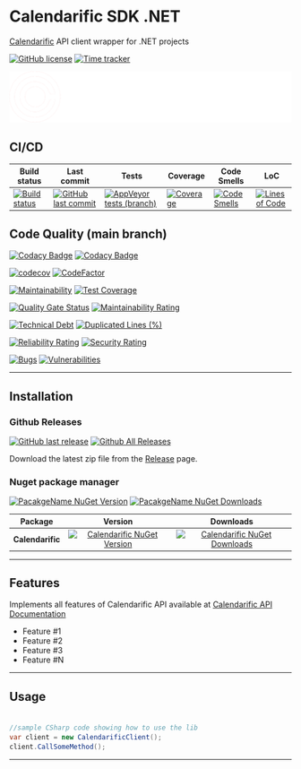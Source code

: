 # Calendarific SDK .NET

[Calendarific](https://calendarific.com/) API client wrapper for .NET projects

[![GitHub license](https://img.shields.io/github/license/guibranco/calendarific-sdk-dotnet)](https://github.com/guibranco/calendarific-sdk-dotnet)
[![Time tracker](https://wakatime.com/badge/github/guibranco/calendarific-sdk-dotnet.svg)](https://wakatime.com/badge/github/guibranco/calendarific-sdk-dotnet)

![API Client Boilerplate](https://raw.githubusercontent.com/guibranco/calendarific-sdk-dotnet/main/logo.png)

## CI/CD

| Build status | Last commit | Tests | Coverage | Code Smells | LoC | 
|--------------|-------------|-------|-------|-------|-------|
| [![Build status](https://ci.appveyor.com/api/projects/status/{appVeyorId}?svg=true)](https://ci.appveyor.com/project/guibranco/calendarific-sdk-dotnet) | [![GitHub last commit](https://img.shields.io/github/last-commit/guibranco/calendarific-sdk-dotnet/main)](https://github.com/guibranco/calendarific-sdk-dotnet) | [![AppVeyor tests (branch)](https://img.shields.io/appveyor/tests/guibranco/calendarific-sdk-dotnet/main?compact_message)](https://ci.appveyor.com/project/guibranco/calendarific-sdk-dotnet/branch/main/tests) | [![Coverage](https://sonarcloud.io/api/project_badges/measure?project=guibranco_calendarific-sdk-dotnet-dotnet&metric=coverage&branch=main)](https://sonarcloud.io/dashboard?id=guibranco_calendarific-sdk-dotnet-dotnet) | [![Code Smells](https://sonarcloud.io/api/project_badges/measure?project=guibranco_calendarific-sdk-dotnet-dotnet&metric=code_smells&branch=main)](https://sonarcloud.io/dashboard?id=guibranco_calendarific-sdk-dotnet-dotnet) | [![Lines of Code](https://sonarcloud.io/api/project_badges/measure?project=guibranco_calendarific-sdk-dotnet-dotnet&metric=ncloc&branch=main)](https://sonarcloud.io/dashboard?id=guibranco_calendarific-sdk-dotnet-dotnet) | 

## Code Quality (main branch)

[![Codacy Badge](https://app.codacy.com/project/badge/Grade/{codacyId})](https://www.codacy.com/gh/guibranco/calendarific-sdk-dotnet/dashboard?utm_source=github.com&amp;utm_medium=referral&amp;utm_content=gguibranco/calendarific-sdk-dotnet&amp;utm_campaign=Badge_Grade)
[![Codacy Badge](https://app.codacy.com/project/badge/Coverage/{codacyId})](https://www.codacy.com/gh/guibranco/calendarific-sdk-dotnet/dashboard?utm_source=github.com&utm_medium=referral&utm_content=guibranco/calendarific-sdk-dotnet&utm_campaign=Badge_Coverage)

[![codecov](https://codecov.io/gh/guibranco/calendarific-sdk-dotnet/branch/main/graph/badge.svg)](https://codecov.io/gh/guibranco/calendarific-sdk-dotnet)
[![CodeFactor](https://www.codefactor.io/repository/github/guibranco/calendarific-sdk-dotnet/badge)](https://www.codefactor.io/repository/github/guibranco/calendarific-sdk-dotnet)

[![Maintainability](https://api.codeclimate.com/v1/badges/{codeClimateId}/maintainability)](https://codeclimate.com/github/guibranco/calendarific-sdk-dotnet/maintainability)
[![Test Coverage](https://api.codeclimate.com/v1/badges/{codeClimateId}/test_coverage)](https://codeclimate.com/github/guibranco/calendarific-sdk-dotnet/test_coverage)

[![Quality Gate Status](https://sonarcloud.io/api/project_badges/measure?project=guibranco_calendarific-sdk-dotnet&metric=alert_status)](https://sonarcloud.io/dashboard?id=guibranco_calendarific-sdk-dotnet)
[![Maintainability Rating](https://sonarcloud.io/api/project_badges/measure?project=guibranco_calendarific-sdk-dotnet&metric=sqale_rating)](https://sonarcloud.io/dashboard?id=guibranco_calendarific-sdk-dotnet-dotnet)

[![Technical Debt](https://sonarcloud.io/api/project_badges/measure?project=guibranco_calendarific-sdk-dotnet&metric=sqale_index)](https://sonarcloud.io/dashboard?id=guibranco_calendarific-sdk-dotnet)
[![Duplicated Lines (%)](https://sonarcloud.io/api/project_badges/measure?project=guibranco_calendarific-sdk-dotnet&metric=duplicated_lines_density)](https://sonarcloud.io/dashboard?id=guibranco_calendarific-sdk-dotnet-dotnet)

[![Reliability Rating](https://sonarcloud.io/api/project_badges/measure?project=guibranco_calendarific-sdk-dotnet&metric=reliability_rating)](https://sonarcloud.io/dashboard?id=guibranco_calendarific-sdk-dotnet-dotnet)
[![Security Rating](https://sonarcloud.io/api/project_badges/measure?project=guibranco_calendarific-sdk-dotnet&metric=security_rating)](https://sonarcloud.io/dashboard?id=guibranco_calendarific-sdk-dotnet-dotnet)

[![Bugs](https://sonarcloud.io/api/project_badges/measure?project=guibranco_calendarific-sdk-dotnet&metric=bugs)](https://sonarcloud.io/dashboard?id=guibranco_calendarific-sdk-dotnet)
[![Vulnerabilities](https://sonarcloud.io/api/project_badges/measure?project=guibranco_calendarific-sdk-dotnet&metric=vulnerabilities)](https://sonarcloud.io/dashboard?id=guibranco_calendarific-sdk-dotnet-dotnet)

---

## Installation

### Github Releases

[![GitHub last release](https://img.shields.io/github/release-date/guibranco/calendarific-sdk-dotnet.svg?style=flat)](https://github.com/guibranco/calendarific-sdk-dotnet) [![Github All Releases](https://img.shields.io/github/downloads/guibranco/calendarific-sdk-dotnet/total.svg?style=flat)](https://github.com/guibranco/calendarific-sdk-dotnet)

Download the latest zip file from the [Release](https://github.com/guibranco/calendarific-sdk-dotnet/releases) page.

### Nuget package manager

[![PacakgeName NuGet Version](https://img.shields.io/nuget/v/Calendarific.svg?style=flat)](https://www.nuget.org/packages/Calendarific/)
[![PacakgeName NuGet Downloads](https://img.shields.io/nuget/dt/Calendarific.svg?style=flat)](https://www.nuget.org/packages/Calendarific/)

| Package | Version | Downloads |
|------------------|:-------:|:-------:|
| **Calendarific** | [![Calendarific NuGet Version](https://img.shields.io/nuget/v/Calendarific.svg?style=flat)](https://www.nuget.org/packages/Calendarific/) | [![Calendarific NuGet Downloads](https://img.shields.io/nuget/dt/Calendarific.svg?style=flat)](https://www.nuget.org/packages/Calendarific/) |

---

## Features

Implements all features of Calendarific API available at [Calendarific API Documentation](https://calendarific.com/api-documentation)

-  Feature #1
-  Feature #2
-  Feature #3
-  Feature #N

---

## Usage

```cs

//sample CSharp code showing how to use the lib
var client = new CalendarificClient();
client.CallSomeMethod();

```

---
